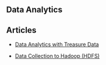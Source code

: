 <section id="main">
<div id="page">
<div class="topic_content">
<hgroup>
<h1>Data Analytics</h1>
</hgroup>
<div class="padder">
<h2>Articles</h2>
<ul class="articles results">
<li><a href="/v0.12/articles/http-to-td">Data Analytics with Treasure Data</a></li>
</ul>
<ul class="articles results">
<li><a href="/v0.12/articles/http-to-hdfs">Data Collection to Hadoop (HDFS)</a></li>
</ul>
</div>
</div>
<!-- /#topic_content -->
</div>
<!-- /#page -->
</section>